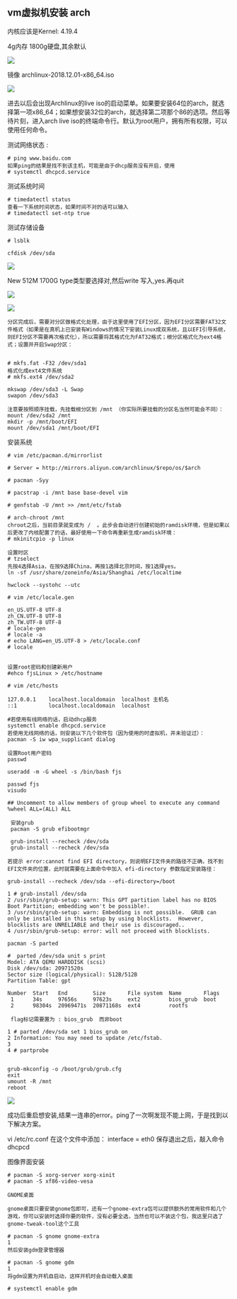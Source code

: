 ﻿## vm虚拟机安装 arch 

内核应该是Kernel: 4.19.4

4g内存 1800g硬盘,其余默认

![](file_pic/05.png)

镜像 archlinux-2018.12.01-x86_64.iso

![](file_pic/06.png)

进去以后会出现Archlinux的live iso的启动菜单。如果要安装64位的arch，就选择第一项x86_64；如果想安装32位的arch，就选择第二项那个86的选项。然后等待片刻，进入arch live iso的终端命令行。默认为root用户，拥有所有权限，可以使用任何命令。


测试网络状态 :
```
# ping www.baidu.com
如果ping的结果是找不到该主机，可能是由于dhcp服务没有开启，使用
# systemctl dhcpcd.service
```

测试系统时间

```
# timedatectl status
查看一下系统时间状态，如果时间不对的话可以输入
# timedatectl set-ntp true

```

测试存储设备

```
# lsblk

cfdisk /dev/sda
```
![](file_pic/07.png)

New 512M 1700G type类型要选择对,然后write 写入,yes.再quit


![](file_pic/08.png)

![](file_pic/09.png)

``` 
分区完成后，需要对分区做格式化处理，由于这里使用了EFI分区，因为EFI分区需要FAT32文件格式（如果是在真机上已安装有Windows的情况下安装Linux成双系统，且以EFI引导系统，则EFI分区不需要再次格式化），所以需要将其格式化为FAT32格式；根分区格式化为ext4格式；设置并开启Swap分区：


# mkfs.fat -F32 /dev/sda1
格式化成ext4文件系统
# mkfs.ext4 /dev/sda2

mkswap /dev/sda3 -L Swap
swapon /dev/sda3

注意要按照顺序挂载，先挂载根分区到 /mnt （你实际所要挂载的分区名当然可能会不同）：
mount /dev/sda2 /mnt
mkdir -p /mnt/boot/EFI
mount /dev/sda1 /mnt/boot/EFI
```

安装系统
```
# vim /etc/pacman.d/mirrorlist

# Server = http://mirrors.aliyun.com/archlinux/$repo/os/$arch

# pacman -Syy 

# pacstrap -i /mnt base base-devel vim

# genfstab -U /mnt >> /mnt/etc/fstab

# arch-chroot /mnt
chroot之后，当前目录就变成为 /  。此步会自动进行创建初始的ramdisk环境，但是如果以后更改了内核配置了的话，最好使用一下命令再重新生成ramdisk环境：
# mkinitcpio -p linux

设置时区
# tzselect
先按4选择Asia，在按9选择China，再按1选择北京时间，按1选择yes。 
ln -sf /usr/share/zoneinfo/Asia/Shanghai /etc/localtime

hwclock --systohc --utc

# vim /etc/locale.gen

en_US.UTF-8 UTF-8
zh_CN.UTF-8 UTF-8
zh_TW.UTF-8 UTF-8
# locale-gen
# locale -a
# echo LANG=en_US.UTF-8 > /etc/locale.conf
# locale


设置root密码和创建新用户
#ehco fjsLinux > /etc/hostname

# vim /etc/hosts

127.0.0.1    localhost.localdomain  localhost 主机名   
::1          localhost.localdomain  localhost

#若使用有线网络的话，启动dhcp服务 
systemctl enable dhcpcd.service
若使用无线网络的话，则安装以下几个软件包（因为使用的时虚拟机，并未验证过）：
pacman -S iw wpa_supplicant dialog

设置Root用户密码
passwd

useradd -m -G wheel -s /bin/bash fjs

passwd fjs
visudo

## Uncomment to allow members of group wheel to execute any command
%wheel ALL=(ALL) ALL

 安装grub
 pacman -S grub efibootmgr
 
 grub-install --recheck /dev/sda
 grub-install --recheck /dev/sda
  
若提示 error:cannot find EFI directory，则说明EFI文件夹的路径不正确，找不到EFI文件夹的位置，此时就需要在上面命令中加入 efi-directory 参数指定安装路径：

grub-install --recheck /dev/sda --efi-directory=/boot

1 # grub-install /dev/sda
2 /usr/sbin/grub-setup: warn: This GPT partition label has no BIOS Boot Partition; embedding won't be possible!.
3 /usr/sbin/grub-setup: warn: Embedding is not possible.  GRUB can only be installed in this setup by using blocklists.  However, blocklists are UNRELIABLE and their use is discouraged..
4 /usr/sbin/grub-setup: error: will not proceed with blocklists.

pacman -S parted

#  parted /dev/sda unit s print
Model: ATA QEMU HARDDISK (scsi)
Disk /dev/sda: 20971520s
Sector size (logical/physical): 512B/512B
Partition Table: gpt

Number  Start   End        Size       File system  Name       Flags
 1      34s     97656s     97623s     ext2         bios_grub  boot
 2      98304s  20969471s  20871168s  ext4         rootfs
 
 flag标记需要置为 : bios_grub  而非boot
 
1 # parted /dev/sda set 1 bios_grub on
2 Information: You may need to update /etc/fstab.
3 
4 # partprobe


grub-mkconfig -o /boot/grub/grub.cfg
exit
umount -R /mnt
reboot
```
![](file_pic/10.png)



成功后重启想安装,结果一连串的error。ping了一次啊发现不能上网，于是找到以下解决方案。

vi /etc/rc.conf 
在这个文件中添加： 
interface = eth0 
保存退出之后，敲入命令 
dhcpcd

图像界面安装
```
# pacman -S xorg-server xorg-xinit
# pacman -S xf86-video-vesa

GNOME桌面

gnome桌面只要安装gnome包即可，还有一个gnome-extra包可以提供额外的常用软件和几个游戏，你可以安装时选择你要的软件，没有必要全选，当然也可以不装这个包，我这里只选了gnome-tweak-tool这个工具

# pacman -S gnome gnome-extra
1
然后安装gdm登录管理器

# pacman -S gnome gdm
1
将gdm设置为开机自启动，这样开机时会自动载入桌面

# systemctl enable gdm





